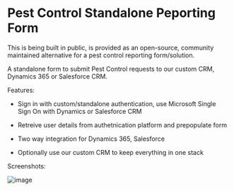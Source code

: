 # Pest Control Standalone Peporting Form

This is being built in public, is provided as an open-source, community maintained alternative for a pest control reporting form/solution.

A standalone form to submit Pest Control requests to our custom CRM, Dynamics 365 or Salesforce CRM.

Features:

- Sign in with custom/standalone authentication, use Microsoft Single Sign On with Dynamics or Salesforce CRM

- Retreive user details from authetnication platform and prepopulate form

- Two way integration for Dynamics 365, Salesforce

- Optionally use our custom CRM to keep everything in one stack

Screenshots:

![image](https://github.com/user-attachments/assets/b8ba5eea-342b-4db2-abed-a86e61656ddf)
